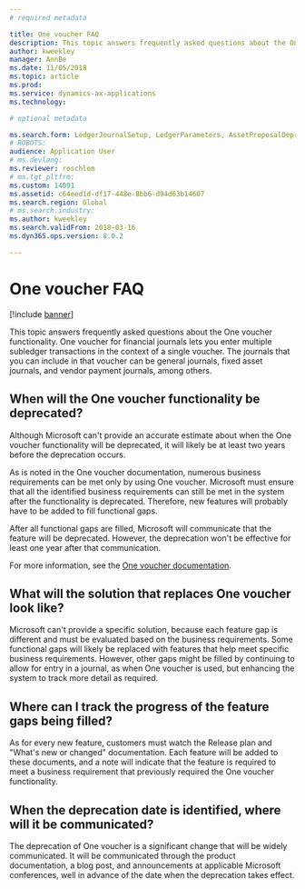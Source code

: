 ```yaml
---
# required metadata

title: One voucher FAQ
description: This topic answers frequently asked questions about the One voucher functionality. One voucher for financial journals (general journal, fixed asset journal, vendor payment journal, and so on) lets you enter multiple subledger transactions in the context of a single voucher.
author: kweekley
manager: AnnBe
ms.date: 11/05/2018
ms.topic: article
ms.prod: 
ms.service: dynamics-ax-applications
ms.technology: 

# optional metadata

ms.search.form: LedgerJournalSetup, LedgerParameters, AssetProposalDepreciation
# ROBOTS: 
audience: Application User
# ms.devlang: 
ms.reviewer: roschlom
# ms.tgt_pltfrm: 
ms.custom: 14091
ms.assetid: c64eed1d-df17-448e-8bb6-d94d63b14607
ms.search.region: Global
# ms.search.industry: 
ms.author: kweekley
ms.search.validFrom: 2018-03-16
ms.dyn365.ops.version: 8.0.2

---
```


# One voucher FAQ

[!include [banner](../includes/banner.md)]

This topic answers frequently asked questions about the One voucher functionality. One voucher for financial journals lets you enter multiple subledger transactions in the context of a single voucher. The journals that you can include in that voucher can be general journals, fixed asset journals, and vendor payment journals, among others.

## When will the One voucher functionality be deprecated?

Although Microsoft can't provide an accurate estimate about when the One voucher functionality will be deprecated, it will likely be at least two years before the deprecation occurs.

As is noted in the One voucher documentation, numerous business requirements can be met only by using One voucher. Microsoft must ensure that all the identified business requirements can still be met in the system after the functionality is deprecated. Therefore, new features will probably have to be added to fill functional gaps.

After all functional gaps are filled, Microsoft will communicate that the feature will be deprecated. However, the deprecation won't be effective for least one year after that communication.

For more information, see the [One voucher documentation](one-voucher.md).

## What will the solution that replaces One voucher look like?

Microsoft can't provide a specific solution, because each feature gap is different and must be evaluated based on the business requirements. Some functional gaps will likely be replaced with features that help meet specific business requirements. However, other gaps might be filled by continuing to allow for entry in a journal, as when One voucher is used, but enhancing the system to track more detail as required.

## Where can I track the progress of the feature gaps being filled?

As for every new feature, customers must watch the Release plan and "What's new or changed" documentation. Each feature will be added to these documents, and a note will indicate that the feature is required to meet a business requirement that previously required the One voucher functionality.

## When the deprecation date is identified, where will it be communicated?

The deprecation of One voucher is a significant change that will be widely communicated. It will be communicated through the product documentation, a blog post, and announcements at applicable Microsoft conferences, well in advance of the date when the deprecation takes effect.
